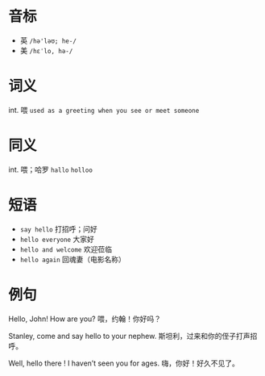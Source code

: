 # 音标

- 英 `/hə'ləʊ; he-/`
- 美 `/hɛˈlo, hə-/`

# 词义

int. 喂
`used as a greeting when you see or meet someone`

# 同义

int. 喂；哈罗
`hallo` `holloo`

# 短语

- `say hello` 打招呼；问好
- `hello everyone` 大家好
- `hello and welcome` 欢迎莅临
- `hello again` 回魂妻（电影名称）

# 例句

Hello, John! How are you?
喂，约翰！你好吗？

Stanley, come and say hello to your nephew.
斯坦利，过来和你的侄子打声招呼。

Well, hello there ! I haven’t seen you for ages.
嗨，你好！好久不见了。


